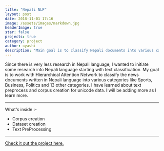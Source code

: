 ```yaml
---
title: "Nepali NLP"
layout: post
date: 2018-11-01 17:16
image: /assets/images/markdown.jpg
headerImage: true
star: false
projects: true
category: project
author: oyashi
description: "Main goal is to classify Nepali documents into various categories"
---
```


Since there is very less research in Nepali language, I wanted to initiate some research into Nepali
language starting with text classification. My goal is to work with Hierarchical Attention Network
to classify the news documents written in Nepali language into various categories like Sports,
Business, Politics and 13 other categories. I have learned about text preprocess and corpus creation for unicode data. I will be adding more as I learn more.

---

What's inside :-

- Corpus creation
- Dataset creation
- Text PreProcessing

---

[Check it out the project here.](https://github.com/oya163/oya-nepali-nlp)
